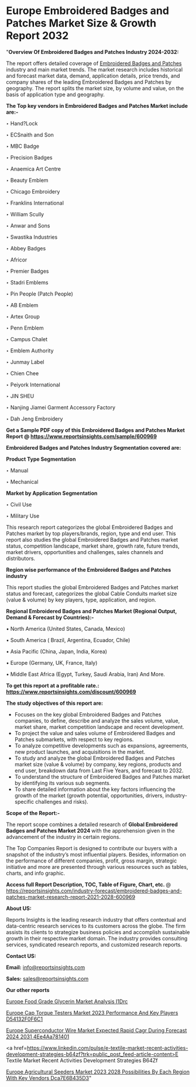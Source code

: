 # Europe Embroidered Badges and Patches Market Size & Growth Report 2032

"<strong>Overview Of Embroidered Badges and Patches Industry 2024-2032:</strong>

The report offers detailed coverage of <a href=https://www.reportsinsights.com/sample/600969>Embroidered Badges and Patches</a> industry and main market trends. The market research includes historical and forecast market data, demand, application details, price trends, and company shares of the leading Embroidered Badges and Patches by geography. The report splits the market size, by volume and value, on the basis of application type and geography.

<strong>The Top key vendors in Embroidered Badges and Patches Market include are:- </strong>

‣ Hand?Lock

‣ ECSnaith and Son

‣ MBC Badge

‣ Precision Badges

‣ Anaemica Art Centre

‣ Beauty Emblem

‣ Chicago Embroidery

‣ Franklins International

‣ William Scully

‣ Anwar and Sons

‣ Swastika Industries

‣ Abbey Badges

‣ Africor

‣ Premier Badges

‣ Stadri Emblems

‣ Pin People (Patch People)

‣ AB Emblem

‣ Artex Group

‣ Penn Emblem

‣ Campus Chalet

‣ Emblem Authority

‣ Junmay Label

‣ Chien Chee

‣ Peiyork International

‣ JIN SHEU

‣ Nanjing Jiamei Garment Accessory Factory

‣ Dah Jeng Embroidery

<strong>Get a Sample PDF copy of this Embroidered Badges and Patches Market Report </strong><strong>@ <a href=https://www.reportsinsights.com/sample/600969 style=color:#0000ff;>https://www.reportsinsights.com/sample/600969</a> </strong>

<strong>Embroidered Badges and Patches Industry Segmentation covered are:</strong>

<strong>Product Type Segmentation</strong>

‣ Manual

‣ Mechanical

<strong>Market by Application Segmentation</strong>

‣ Civil Use

‣ Military Use

This research report categorizes the global Embroidered Badges and Patches market by top players/brands, region, type and end user. This report also studies the global Embroidered Badges and Patches market status, competition landscape, market share, growth rate, future trends, market drivers, opportunities and challenges, sales channels and distributors.

<strong>Region wise performance of the Embroidered Badges and Patches industry</strong><strong> </strong>

This report studies the global Embroidered Badges and Patches market status and forecast, categorizes the global Cable Conduits market size (value &amp; volume) by key players, type, application, and region. 

<strong>Regional Embroidered Badges and Patches Market (Regional Output, Demand &amp; Forecast by Countries):-</strong>

• North America (United States, Canada, Mexico)

• South America ( Brazil, Argentina, Ecuador, Chile)

• Asia Pacific (China, Japan, India, Korea)

• Europe (Germany, UK, France, Italy)

• Middle East Africa (Egypt, Turkey, Saudi Arabia, Iran) And More.

<strong>To get this report at a profitable rate.: <a href=https://www.reportsinsights.com/discount/600969 style=color:#0000ff;>https://www.reportsinsights.com/discount/600969</a></strong>

<strong>The study objectives of this report are:</strong>
<ul>
  <li>Focuses on the key global Embroidered Badges and Patches companies, to define, describe and analyze the sales volume, value, market share, market competition landscape and recent development.</li>
  <li>To project the value and sales volume of Embroidered Badges and Patches submarkets, with respect to key regions.</li>
  <li>To analyze competitive developments such as expansions, agreements, new product launches, and acquisitions in the market.</li>
  <li>To study and analyze the global Embroidered Badges and Patches market size (value &amp; volume) by company, key regions, products and end user, breakdown data from Last Five Years, and forecast to 2032.</li>
  <li>To understand the structure of Embroidered Badges and Patches market by identifying its various sub segments.</li>
  <li>To share detailed information about the key factors influencing the growth of the market (growth potential, opportunities, drivers, industry-specific challenges and risks).</li>
</ul>
<strong>Scope of the Report:-</strong><strong> </strong>

The report scope combines a detailed research of <strong>Global Embroidered Badges and Patches Market 2024 </strong>with the apprehension given in the advancement of the industry in certain regions.

The Top Companies Report is designed to contribute our buyers with a snapshot of the industry’s most influential players. Besides, information on the performance of different companies, profit, gross margin, strategic initiative and more are presented through various resources such as tables, charts, and info graphic.

<strong>Access full Report Description, TOC, Table of Figure, Chart, etc. </strong>@   <a href=https://reportsinsights.com/industry-forecast/embroidered-badges-and-patches-market-research-report-2021-2028-600969 style=color:#0000ff;>https://reportsinsights.com/industry-forecast/embroidered-badges-and-patches-market-research-report-2021-2028-600969</a>

<strong>About US:</strong>

Reports Insights is the leading research industry that offers contextual and data-centric research services to its customers across the globe. The firm assists its clients to strategize business policies and accomplish sustainable growth in their respective market domain. The industry provides consulting services, syndicated research reports, and customized research reports.

<strong>Contact US:</strong>

<p class=""""><b>Email:</b> <a href=mailto:info@reportsinsights.com>info@reportsinsights.com</a></p>
<p class=""""><b>Sales:</b> <a href=mailto:sales@reportsinsights.com>sales@reportsinsights.com</a></p>

<strong>Our other reports</strong>

<a href=https://www.linkedin.com/pulse/europe-food-grade-glycerin-market-analysis-i1drc/>Europe Food Grade Glycerin Market Analysis I1Drc</a>

<a href=https://medium.com/@reportinsights.ja/europe-cap-torque-testers-market-2023-performance-and-key-players-d54132f0f6c1>Europe Cap Torque Testers Market 2023 Performance And Key Players D54132F0F6C1</a>

<a href=https://medium.com/@sharanidhi229/europe-superconductor-wire-market-expected-rapid-cagr-during-forecast-2024-2031-4ee4aa781401>Europe Superconductor Wire Market Expected Rapid Cagr During Forecast 2024 2031 4Ee4Aa781401</a>

<a href=https://www.linkedin.com/pulse/e-textile-market-recent-activities-development-strategies-b64zf?trk=public_post_feed-article-content>E Textile Market Recent Activities Development Strategies B64Zf</a>

<a href=https://medium.com/@reportsinsights23/europe-agricultural-seeders-market-2023-2028-possibilities-by-each-region-with-key-vendors-dca7e6b435d3>Europe Agricultural Seeders Market 2023 2028 Possibilities By Each Region With Key Vendors Dca7E6B435D3</a>"
